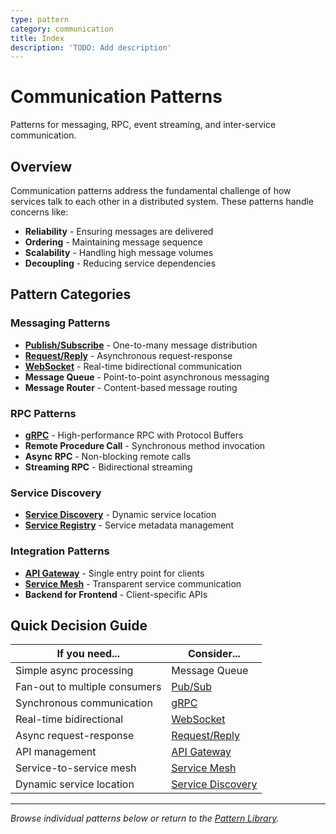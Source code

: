 ```yaml
---
type: pattern
category: communication
title: Index
description: 'TODO: Add description'
---
```


# Communication Patterns

Patterns for messaging, RPC, event streaming, and inter-service communication.

## Overview

Communication patterns address the fundamental challenge of how services talk to each other in a distributed system. These patterns handle concerns like:

- **Reliability** - Ensuring messages are delivered
- **Ordering** - Maintaining message sequence
- **Scalability** - Handling high message volumes
- **Decoupling** - Reducing service dependencies

## Pattern Categories

### Messaging Patterns
- **[Publish/Subscribe](../pattern-library/communication/publish-subscribe.md)** - One-to-many message distribution
- **[Request/Reply](../pattern-library/communication/request-reply.md)** - Asynchronous request-response
- **[WebSocket](../pattern-library/communication/websocket.md)** - Real-time bidirectional communication
- **Message Queue** - Point-to-point asynchronous messaging
- **Message Router** - Content-based message routing

### RPC Patterns
- **[gRPC](../pattern-library/communication/grpc.md)** - High-performance RPC with Protocol Buffers
- **Remote Procedure Call** - Synchronous method invocation
- **Async RPC** - Non-blocking remote calls
- **Streaming RPC** - Bidirectional streaming

### Service Discovery
- **[Service Discovery](../pattern-library/communication/service-discovery.md)** - Dynamic service location
- **[Service Registry](../pattern-library/communication/service-registry.md)** - Service metadata management

### Integration Patterns
- **[API Gateway](../pattern-library/communication/api-gateway.md)** - Single entry point for clients
- **[Service Mesh](../pattern-library/communication/service-mesh.md)** - Transparent service communication
- **Backend for Frontend** - Client-specific APIs

## Quick Decision Guide

| If you need... | Consider... |
|----------------|-------------|
| Simple async processing | Message Queue |
| Fan-out to multiple consumers | [Pub/Sub](../pattern-library/communication/publish-subscribe.md) |
| Synchronous communication | [gRPC](../pattern-library/communication/grpc.md) |
| Real-time bidirectional | [WebSocket](../pattern-library/communication/websocket.md) |
| Async request-response | [Request/Reply](../pattern-library/communication/request-reply.md) |
| API management | [API Gateway](../pattern-library/communication/api-gateway.md) |
| Service-to-service mesh | [Service Mesh](../pattern-library/communication/service-mesh.md) |
| Dynamic service location | [Service Discovery](../pattern-library/communication/service-discovery.md) |

---

*Browse individual patterns below or return to the [Pattern Library](../index.md).*
